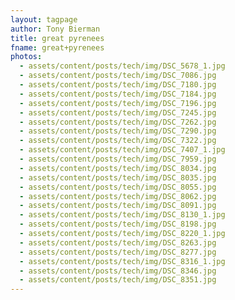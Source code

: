 ```yaml
---
layout: tagpage
author: Tony Bierman
title: great pyrenees
fname: great+pyrenees
photos:
  - assets/content/posts/tech/img/DSC_5678_1.jpg
  - assets/content/posts/tech/img/DSC_7086.jpg
  - assets/content/posts/tech/img/DSC_7180.jpg
  - assets/content/posts/tech/img/DSC_7184.jpg
  - assets/content/posts/tech/img/DSC_7196.jpg
  - assets/content/posts/tech/img/DSC_7245.jpg
  - assets/content/posts/tech/img/DSC_7262.jpg
  - assets/content/posts/tech/img/DSC_7290.jpg
  - assets/content/posts/tech/img/DSC_7322.jpg
  - assets/content/posts/tech/img/DSC_7407_1.jpg
  - assets/content/posts/tech/img/DSC_7959.jpg
  - assets/content/posts/tech/img/DSC_8034.jpg
  - assets/content/posts/tech/img/DSC_8035.jpg
  - assets/content/posts/tech/img/DSC_8055.jpg
  - assets/content/posts/tech/img/DSC_8062.jpg
  - assets/content/posts/tech/img/DSC_8091.jpg
  - assets/content/posts/tech/img/DSC_8130_1.jpg
  - assets/content/posts/tech/img/DSC_8198.jpg
  - assets/content/posts/tech/img/DSC_8220_1.jpg
  - assets/content/posts/tech/img/DSC_8263.jpg
  - assets/content/posts/tech/img/DSC_8277.jpg
  - assets/content/posts/tech/img/DSC_8316_1.jpg
  - assets/content/posts/tech/img/DSC_8346.jpg
  - assets/content/posts/tech/img/DSC_8351.jpg
---
```

